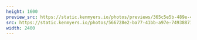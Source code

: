 ```yaml
---
height: 1600
preview_src: https://static.kenmyers.io/photos/previews/365c5e5b-489e-4d39-b64e-34545e1733e1.webp
src: https://static.kenmyers.io/photos/566728e2-ba77-41bb-a97e-749388713bd3.jpg
width: 2400
---
```

